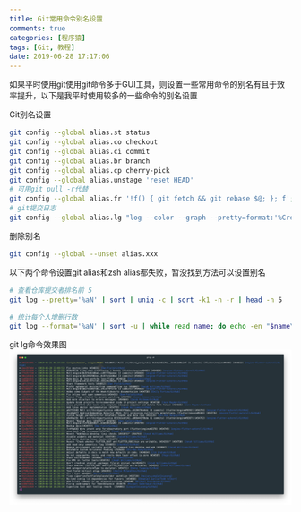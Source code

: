```yaml
---
title: Git常用命令别名设置
comments: true
categories: [程序猿]
tags: [Git, 教程]
date: 2019-06-28 17:17:06
---
```

如果平时使用git使用git命令多于GUI工具，则设置一些常用命令的别名有且于效率提升，以下是我平时使用较多的一些命令的别名设置

<!--more-->
Git别名设置

```bash
git config --global alias.st status
git config --global alias.co checkout
git config --global alias.ci commit
git config --global alias.br branch
git config --global alias.cp cherry-pick
git config --global alias.unstage 'reset HEAD'
# 可用git pull -r代替
git config --global alias.fr '!f() { git fetch && git rebase $@; }; f'; 
# git提交日志
git config --global alias.lg "log --color --graph --pretty=format:'%Cred%h%Creset - %Cgreen(%cd)%C(yellow)%d%Creset %s %C(blue)[%an/%cn]%Creset' --date=format:'%Y-%m-%d %H:%M:%S' --abbrev-commit"
```

删除别名

```bash
git config --global --unset alias.xxx
```

以下两个命令设置git alias和zsh alias都失败，暂没找到方法可以设置别名

```bash
# 查看仓库提交者排名前 5
git log --pretty='%aN' | sort | uniq -c | sort -k1 -n -r | head -n 5
```

```bash
# 统计每个人增删行数
git log --format='%aN' | sort -u | while read name; do echo -en "$name\t"; git log --author="$name" --pretty=tformat: --numstat | awk '{ add += $1; subs += $2; loc += $1 - $2 } END { printf "added lines: %s, removed lines: %s, total lines: %s\n", add, subs, loc }' -; done
```



git lg命令效果图
![git lg命令效果图](/media/git-lg效果图.png)